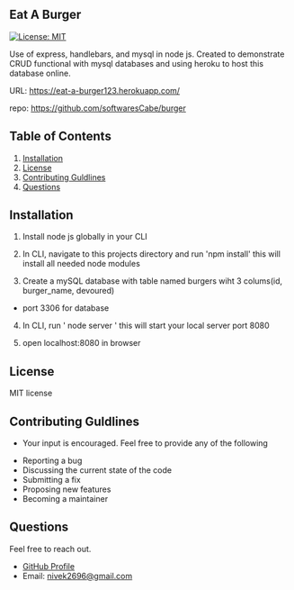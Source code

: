
  ## Eat A Burger
  [![License: MIT](https://img.shields.io/badge/License-MIT-yellow.svg)](https://opensource.org/licenses/MIT)

  Use of express, handlebars, and mysql in node js. Created to demonstrate CRUD functional with mysql databases and using heroku to host this database online.

  URL: https://eat-a-burger123.herokuapp.com/

  repo: https://github.com/softwaresCabe/burger


  ## Table of Contents

  1. [Installation](#Installation)
  2. [License](#Liscense)
  3. [Contributing Guldlines](#Contributing-Guldlines)
  4. [Questions](#Questions)


  ## Installation

  1. Install node js globally in your CLI

  2.  In CLI, navigate to this projects directory and run 'npm install' this will install all needed node modules

  3. Create a mySQL database with table named burgers wiht 3 colums(id, burger_name, devoured)
  - port 3306 for database

  4. In CLI, run ' node server ' this will start your local server port 8080

  5. open localhost:8080 in browser

  ## License

  MIT license

  ## Contributing Guldlines

  * Your input is encouraged. Feel free to provide any of the following 
  - Reporting a bug 
  - Discussing the current state of the code 
  - Submitting a fix 
  - Proposing new features 
  - Becoming a maintainer


  ## Questions
  
  Feel free to reach out. 

  * [GitHub Profile](https://github.com/softwarescabe)
  * Email: nivek2696@gmail.com

  